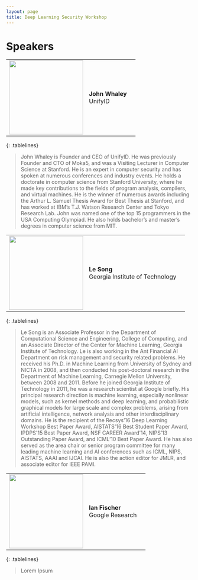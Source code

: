 ```yaml
---
layout: page
title: Deep Learning Security Workshop
---
```


<style>
.tablelines table, .tablelines td, .tablelines th {
        border: 1px solid black;
        }
</style>

Speakers
===================

|   |   |   |
|---|---|---|
|<img src="https://unify.id/images/John.jpeg" width=200> | __John Whaley__ <br> UnifyID |
{: .tablelines}

>John Whaley is Founder and CEO of UnifyID. He was previously Founder and CTO of Moka5, and was a Visiting Lecturer in Computer Science at Stanford. He is an expert in computer security and has spoken at numerous conferences and industry events. He holds a doctorate in computer science from Stanford University, where he made key contributions to the fields of program analysis, compilers, and virtual machines. He is the winner of numerous awards including the Arthur L. Samuel Thesis Award for Best Thesis at Stanford, and has worked at IBM’s T.J. Watson Research Center and Tokyo Research Lab. John was named one of the top 15 programmers in the USA Computing Olympiad. He also holds bachelor’s and master’s degrees in computer science from MIT. 

|   |   |   |
|---|---|---|
|<img src="https://www.cc.gatech.edu/~lsong/resources/ls.png" width=200/> | **Le Song**<br> Georgia Institute of Technology |
{: .tablelines}
>Le Song is an Associate Professor in the Department of Computational Science and Engineering, College of Computing, and an Associate Director of the Center for Machine Learning, Georgia Institute of Technology. Le is also working in the Ant Financial AI Department on risk management and security related problems. He received his Ph.D. in Machine Learning from University of Sydney and NICTA in 2008, and then conducted his post-doctoral research in the Department of Machine Learning, Carnegie Mellon University, between 2008 and 2011. Before he joined Georgia Institute of Technology in 2011, he was a research scientist at Google briefly. His principal research direction is machine learning, especially nonlinear models, such as kernel methods and deep learning, and probabilistic graphical models for large scale and complex problems, arising from artificial intelligence, network analysis and other interdisciplinary domains. He is the recipient of the Recsys’16 Deep Learning Workshop Best Paper Award, AISTATS'16 Best Student Paper Award, IPDPS'15 Best Paper Award, NSF CAREER Award’14, NIPS’13 Outstanding Paper Award, and ICML’10 Best Paper Award. He has also served as the area chair or senior program committee for many leading machine learning and AI conferences such as ICML, NIPS, AISTATS, AAAI and IJCAI. He is also the action editor for JMLR, and associate editor for IEEE PAMI. 

|   |   |   |
|---|---|---|
|<img src="https://d1qb2nb5cznatu.cloudfront.net/users/397970-medium_jpg?1405630157" width=200/> | **Ian Fischer**<br> Google Research |
{: .tablelines}
> Lorem Ipsum
